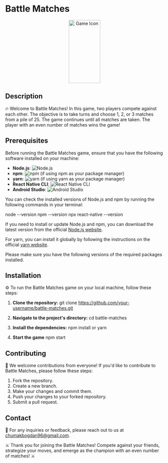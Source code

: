 # Battle Matches

<div align="center">
  <img src="https://png.pngtree.com/png-clipart/20230120/big/pngtree-matches-icon-png-image_8924181.png" alt="Game Icon" width="100" height="200">
</div>

## Description

🔥 Welcome to Battle Matches! In this game, two players compete against each other. The objective is to take turns and choose 1, 2, or 3 matches from a pile of 25. The game continues until all matches are taken. The player with an even number of matches wins the game!

## Prerequisites

Before running the Battle Matches game, ensure that you have the following software installed on your machine:

- **Node.js**: ![Node.js](https://img.shields.io/badge/Node.js-v16.0.0%20or%20higher-green)
- **npm**: ![npm](https://img.shields.io/badge/npm-v6.0.0%20or%20higher-red) (if using npm as your package manager)
- **yarn**: ![yarn](https://img.shields.io/badge/yarn-v1.22.0%20or%20higher-blue) (if using yarn as your package manager)
- **React Native CLI**: ![React Native CLI](https://img.shields.io/badge/React%20Native%20CLI-required-yellow)
- **Android Studio**: ![Android Studio](https://img.shields.io/badge/Android%20Studio-required-orange)


You can check the installed versions of Node.js and npm by running the following commands in your terminal:

node --version
npm --version
npx react-native --version

If you need to install or update Node.js and npm, you can download the latest version from the official [Node.js website](https://nodejs.org).

For yarn, you can install it globally by following the instructions on the official [yarn website](https://yarnpkg.com).

Please make sure you have the following versions of the required packages installed.



## Installation

⚙️ To run the Battle Matches game on your local machine, follow these steps:

1. **Clone the repository:**
   git clone https://github.com/your-username/battle-matches.git

2. **Navigate to the project's directory:**
   cd battle-matches

3. **Install the dependencies:**
    npm install or yarn

4. **Start the game**
    npm start

## Contributing

🤝 We welcome contributions from everyone! If you'd like to contribute to Battle Matches, please follow these steps:

1. Fork the repository.
2. Create a new branch.
3. Make your changes and commit them.
4. Push your changes to your forked repository.
5. Submit a pull request.

## Contact

📧 For any inquiries or feedback, please reach out to us at [chumakbogdan96@gmail.com](mailto:chumakbogdan96@gmail.com).

⚔️ Thank you for joining the Battle Matches! Compete against your friends, strategize your moves, and emerge as the champion with an even number of matches! ⚔️
